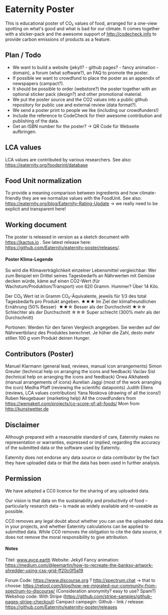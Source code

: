 # Eaternity Poster
This is educational poster of CO₂ values of food, arranged for a one-view spotting on what's good and what is bad for our climate. It comes together with a sticker-pack and the awesome support of http://codecheck.info to provide carbon emissions of products as a feature.

## Plan / Todo
- We want to build a website (jekyll? - github pages? - fancy animation - domain), a forum (what software?), an FAQ to promote the poster.
- If possible we want to crowdfund to place the poster as an appendix of newspapers (campact?).
- It should be possible to order (webstore?) the poster together with an optional sticker pack (design?) and other promotional material.
- We put the poster source and the CO2 values into a public github repository for public use and external review (data format?).
- We send a poster print to people we like (including our crowdfunders!)
- Include the reference to CodeCheck for their awesome contribution and publishing of the data.
- Get an ISBN number for the poster? -> QR Code für Webseite aufbringen.


## LCA values
LCA values are contributed by various researchers. See also: https://eaternity.org/foodprint/database

## Food Unit normalization
To provide a meaning comparison between ingredients and how climate-friendly they are we normalize values with the FoodUnit. See also: https://eaternity.org/blog/Eaternity-Rating-Update
-> we really need to be explicit and transparent here!

## Working document
The poster is released in version as a sketch document with https://kactus.io . See latest release here: https://github.com/Eaternity/eaternity-poster/releases/.


#### Poster Klima-Legende
So wird die Klimaverträglichkeit einzelner Lebensmittel vergleichbar: Wer zum Beispiel ein Drittel seines Tagesbedarfs an Nährwerten mit Gemüse decken würde, käme auf einen CO2-Wert (für Wachstum/Produktion/Transport) von 620 Gramm. Hummer? Über 14 Kilo.

Der CO₂ Wert ist in Gramm CO₂-Äquivalente, jeweils für 1/3 des total Tagesbedarfs pro Produkt angeben.
★★★ Im Ziel der klimafreundlichen Ernährung (50% Besser) 
★★☆ Besser als der Durchschnitt
★☆☆ Schlechter als der Durchschnitt
☆☆☆ Super schlecht (300% mehr als der Durchschnitt)

Portionen: Werden für den fairen Vergleich angegeben. Sie werden auf der Nährwertbilanz des Produktes berechnet. Je höher die Zahl, desto mehr stillen 100 g vom Produkt deinen Hunger.

## Contributors (Poster)
Manuel Klarmann (general lead, reviews, manual icon arrangements)
Simon Greuter (technical help on arranging the icons and feedback)
Vaclav Sisl (technical help on arranging the icons and feedback)
Orwa Alkhateeb (manual arrangements of icons)
Aurelian Jaggi (most of the work arranging the icon)
Medha Pfaff (reviewing the scientific datapoints)
Judith Ellens (reviews, LCA values contribution)
Yana Noskova (drawing of all the icons!)
Ruben Neugebauer (marketing help)
All the crowdfunders from https://wemakeit.com/projects/co-score-of-all-foods/
Mom from http://kunstwetter.de

## Disclaimer

Although prepared with a reasonable standard of care, Eaternity makes no representation or warranties, expressed or implied, regarding the accuracy of the submitted data or the software used by Eaternity.

Eaternity does not endorse any data source or data contributor by the fact they have uploaded data or that the data has been used in further analysis.

## Permission

We have adopted a CC0 licence for the sharing of any uploaded data.

Our vision is that data on the sustainability and productivity of food – particularly research data – is made as widely available and re-useable as possible.

CC0 removes any legal doubt about whether you can use the uploaded data in your projects, and whether Eaternity calculations can be applied to submitted data. While CC0 removes the obligation to cite the data source, it does not remove the moral responsibility to give attribution.

#### Notes
Titel: www.ayce.earth
Website: Jekyll
Fancy animation:
https://medium.com/@leemartin/how-to-recreate-the-banksy-artwork-shredder-using-css-grid-ff20c0f5a19

Forum Code: https://www.discourse.org ? http://spectrum.chat -> that to choose: https://retool.com/blog/how-we-migrated-our-community-from-spectrum-to-discourse/ (Consideration anonymity? easy to use? Spam?)
Webshop code: With Stripe (https://github.com/stripe-samples/github-pages-stripe-checkout)
Campact campagin:
Github - link / release: https://github.com/Eaternity/eaternity-poster/releases
